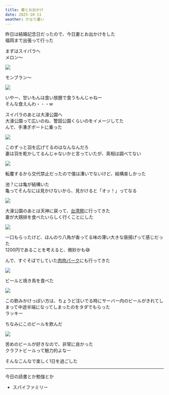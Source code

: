 ```yaml
---
title: 妻とお出かけ
date: 2025-10-11
weather: かなり暑い
---
```

昨日は結婚記念日だったので、今日妻とお出かけをした  
福岡まで出張って行った

まずはスイパラへ  
メロン〜

![](https://images.kechiiiiin.com/diary/20251012155810.jpeg)

モンブラン〜

![](https://images.kechiiiiin.com/diary/20251012155858.jpeg)

いやー、甘いもんは食い放題で食うもんじゃねー  
そんな食えんわ・・・w

スイパラのあとは大濠公園へ  
大濠公園って広いのね、警固公園くらいのをイメージしてた  
んで、手漕ぎボートに乗った

![](https://images.kechiiiiin.com/diary/20251012160106.jpeg)

このずっと羽を広げてるのはなんなんだろ  
妻は羽を乾かしてるんじゃないかと言っていたが、真相は調べてない

![](https://images.kechiiiiin.com/diary/20251012160140.jpeg)

転覆するから交代禁止だったので僕は漕いでないけど、結構楽しかった

池？には亀が結構いた  
亀ってそんなには見かけないから、見かけると「オッ！」ってなる

![](https://images.kechiiiiin.com/diary/20251012160259.jpeg)

大濠公園のあとは天神に戻って、[台湾祭](https://taiwan-matsuri.com/202510-fukuoka/)に行ってきた  
妻が大鶏排を食べたいらしく行くことにした

![](https://images.kechiiiiin.com/diary/20251012160456.jpeg)

一口もらったけど、ほんのり八角が香ってる味の薄い大きな唐揚げって感じだった  
1200円であることを考えると、微妙かも😅

んで、すぐそばでしていた[肉肉パーク](https://tenjin-central-park.jp/event/%E3%80%8Cbeers-of-japan-festival-2025-%E7%A6%8F%E5%B2%A1%EF%BC%86%E8%82%89%E8%82%89%E3%83%91%E3%83%BC%E3%82%AF%E3%80%8D%E9%96%8B%E5%82%AC%E3%81%AE%E3%81%8A%E7%9F%A5%E3%82%89%E3%81%9B)にも行ってきた

![](https://images.kechiiiiin.com/diary/20251012160610.jpeg)

ビールと焼き鳥を食べた

![](https://images.kechiiiiin.com/diary/20251012160632.jpeg)

この飲みかけっぽい方は、ちょうど注いでる時にサーバー内のビールがきれてしまって中途半端になってしまったのをタダでもらった  
ラッキー

ちなみにこのビールを飲んだ

![](https://images.kechiiiiin.com/diary/20251012160957.jpeg)

苦めのビールが好きなので、非常に良かった  
クラフトビールって魅力的よなー

そんなこんなで楽しく1日を過ごした

---

今日の読書とか勉強とか
- スパイファミリー
